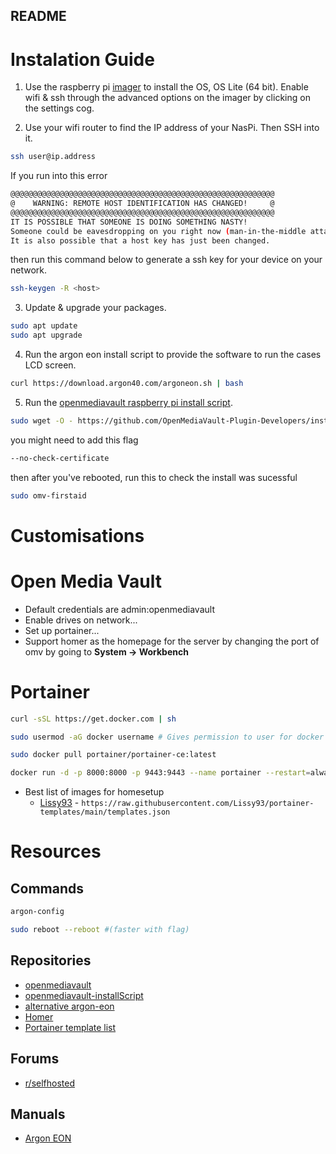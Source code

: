 ## README

# Instalation Guide

1. Use the raspberry pi [imager](https://www.raspberrypi.com/software/) to install the OS, OS Lite (64 bit). Enable wifi & ssh through the advanced options on the imager by clicking on the settings cog.

2. Use your wifi router to find the IP address of your NasPi. Then SSH into it.
```bash
ssh user@ip.address
```
If you run into this error
```bash
@@@@@@@@@@@@@@@@@@@@@@@@@@@@@@@@@@@@@@@@@@@@@@@@@@@@@@@@@@@
@    WARNING: REMOTE HOST IDENTIFICATION HAS CHANGED!     @
@@@@@@@@@@@@@@@@@@@@@@@@@@@@@@@@@@@@@@@@@@@@@@@@@@@@@@@@@@@
IT IS POSSIBLE THAT SOMEONE IS DOING SOMETHING NASTY!
Someone could be eavesdropping on you right now (man-in-the-middle attack)!
It is also possible that a host key has just been changed.
```
then run this command below to generate a ssh key for your device on your network.
```bash
ssh-keygen -R <host>
```

3. Update & upgrade your packages.
```bash
sudo apt update
sudo apt upgrade
```

4. Run the argon eon install script to provide the software to run the cases LCD screen.
```bash
curl https://download.argon40.com/argoneon.sh | bash
```

5. Run the [openmediavault raspberry pi install script](https://github.com/OpenMediaVault-Plugin-Developers/installScript#installation).
```bash
sudo wget -O - https://github.com/OpenMediaVault-Plugin-Developers/installScript/raw/master/install | sudo bash
```
you might need to add this flag
```bash
--no-check-certificate
```
then after you've rebooted, run this to check the install was sucessful
```bash
sudo omv-firstaid
```

# Customisations

# Open Media Vault

- Default credentials are admin:openmediavault
- Enable drives on network...
- Set up portainer... 
- Support homer as the homepage for the server by changing the port of omv by going to **System -> Workbench**

# Portainer

```bash
curl -sSL https://get.docker.com | sh
```
```bash
sudo usermod -aG docker username # Gives permission to user for docker
```
```bash
sudo docker pull portainer/portainer-ce:latest
```
```bash
docker run -d -p 8000:8000 -p 9443:9443 --name portainer --restart=always -v /var/run/docker.sock:/var/run/docker.sock -v portainer_data:/data portainer/portainer-ee:latest
```

- Best list of images for homesetup
  - [Lissy93](https://github.com/Lissy93/portainer-templates) - `https://raw.githubusercontent.com/Lissy93/portainer-templates/main/templates.json`


# Resources

## Commands
```bash
argon-config
```
```bash
sudo reboot --reboot #(faster with flag)
````

## Repositories

- [openmediavault](https://github.com/openmediavault/openmediavault)
- [openmediavault-installScript](https://github.com/OpenMediaVault-Plugin-Developers/installScript)
- [alternative argon-eon](https://github.com/JeffCurless/argoneon)
- [Homer](https://github.com/bastienwirtz/homer)
- [Portainer template list](https://github.com/Lissy93/portainer-templates)

## Forums

- [r/selfhosted](https://www.reddit.com/r/selfhosted/)

## Manuals

- [Argon EON](https://cdn.shopify.com/s/files/1/0556/1660/2177/files/FOR_PRINT_EON_INSTRUCTION_MANUAL_20211215.pdf?v=1646124298)
